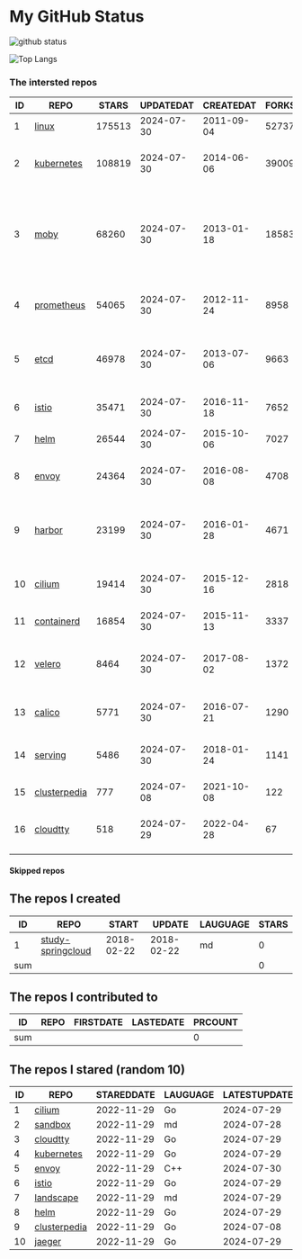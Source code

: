 # My GitHub Status

<img src="https://github-readme-stats-1.yihong0618.vercel.app/api?username=daoqingniu&show_icons=true&&&hide_title=true&count_private=true" alt="github status" />

![Top Langs](https://github-readme-stats-1.yihong0618.vercel.app/api/top-langs/?username=daoqingniu&layout=compact)

<!--START_SECTION:github_repos-->
### The intersted repos
| ID |                              REPO                               | STARS  | UPDATEDAT  | CREATEDAT  | FORKSCOUNT |                                                DESCRIPTIONS                                                |
|----|-----------------------------------------------------------------|--------|------------|------------|------------|------------------------------------------------------------------------------------------------------------|
|  1 | [linux](https://github.com/torvalds/linux)                      | 175513 | 2024-07-30 | 2011-09-04 |      52737 | Linux kernel source tree                                                                                   |
|  2 | [kubernetes](https://github.com/kubernetes/kubernetes)          | 108819 | 2024-07-30 | 2014-06-06 |      39009 | Production-Grade Container Scheduling and Management                                                       |
|  3 | [moby](https://github.com/moby/moby)                            |  68260 | 2024-07-30 | 2013-01-18 |      18583 | The Moby Project - a collaborative project for the container ecosystem to assemble container-based systems |
|  4 | [prometheus](https://github.com/prometheus/prometheus)          |  54065 | 2024-07-30 | 2012-11-24 |       8958 | The Prometheus monitoring system and time series database.                                                 |
|  5 | [etcd](https://github.com/etcd-io/etcd)                         |  46978 | 2024-07-30 | 2013-07-06 |       9663 | Distributed reliable key-value store for the most critical data of a distributed system                    |
|  6 | [istio](https://github.com/istio/istio)                         |  35471 | 2024-07-30 | 2016-11-18 |       7652 | Connect, secure, control, and observe services.                                                            |
|  7 | [helm](https://github.com/helm/helm)                            |  26544 | 2024-07-30 | 2015-10-06 |       7027 | The Kubernetes Package Manager                                                                             |
|  8 | [envoy](https://github.com/envoyproxy/envoy)                    |  24364 | 2024-07-30 | 2016-08-08 |       4708 | Cloud-native high-performance edge/middle/service proxy                                                    |
|  9 | [harbor](https://github.com/goharbor/harbor)                    |  23199 | 2024-07-30 | 2016-01-28 |       4671 | An open source trusted cloud native registry project that stores, signs, and scans content.                |
| 10 | [cilium](https://github.com/cilium/cilium)                      |  19414 | 2024-07-30 | 2015-12-16 |       2818 | eBPF-based Networking, Security, and Observability                                                         |
| 11 | [containerd](https://github.com/containerd/containerd)          |  16854 | 2024-07-30 | 2015-11-13 |       3337 | An open and reliable container runtime                                                                     |
| 12 | [velero](https://github.com/vmware-tanzu/velero)                |   8464 | 2024-07-30 | 2017-08-02 |       1372 | Backup and migrate Kubernetes applications and their persistent volumes                                    |
| 13 | [calico](https://github.com/projectcalico/calico)               |   5771 | 2024-07-30 | 2016-07-21 |       1290 | Cloud native networking and network security                                                               |
| 14 | [serving](https://github.com/knative/serving)                   |   5486 | 2024-07-30 | 2018-01-24 |       1141 | Kubernetes-based, scale-to-zero, request-driven compute                                                    |
| 15 | [clusterpedia](https://github.com/clusterpedia-io/clusterpedia) |    777 | 2024-07-08 | 2021-10-08 |        122 | The Encyclopedia of Kubernetes clusters                                                                    |
| 16 | [cloudtty](https://github.com/cloudtty/cloudtty)                |    518 | 2024-07-29 | 2022-04-28 |         67 | A Friendly Kubernetes CloudShell (Web Terminal) !                                                          |



#### Skipped repos
<!--END_SECTION:github_repos-->

<!--START_SECTION:my_github-->
## The repos I created
| ID  |                                 REPO                                 |   START    |   UPDATE   | LAUGUAGE | STARS |
|-----|----------------------------------------------------------------------|------------|------------|----------|-------|
|   1 | [study-springcloud](https://github.com/daoqingniu/study-springcloud) | 2018-02-22 | 2018-02-22 | md       |     0 |
| sum |                                                                      |            |            |          |     0 |

## The repos I contributed to
| ID  | REPO | FIRSTDATE | LASTEDATE | PRCOUNT |
|-----|------|-----------|-----------|---------|
| sum |      |           |           |       0 |

## The repos I stared (random 10)
| ID |                              REPO                               | STAREDDATE | LAUGUAGE | LATESTUPDATE |
|----|-----------------------------------------------------------------|------------|----------|--------------|
|  1 | [cilium](https://github.com/cilium/cilium)                      | 2022-11-29 | Go       | 2024-07-29   |
|  2 | [sandbox](https://github.com/cncf/sandbox)                      | 2022-11-29 | md       | 2024-07-28   |
|  3 | [cloudtty](https://github.com/cloudtty/cloudtty)                | 2022-11-29 | Go       | 2024-07-29   |
|  4 | [kubernetes](https://github.com/kubernetes/kubernetes)          | 2022-11-29 | Go       | 2024-07-29   |
|  5 | [envoy](https://github.com/envoyproxy/envoy)                    | 2022-11-29 | C++      | 2024-07-30   |
|  6 | [istio](https://github.com/istio/istio)                         | 2022-11-29 | Go       | 2024-07-29   |
|  7 | [landscape](https://github.com/cncf/landscape)                  | 2022-11-29 | md       | 2024-07-29   |
|  8 | [helm](https://github.com/helm/helm)                            | 2022-11-29 | Go       | 2024-07-29   |
|  9 | [clusterpedia](https://github.com/clusterpedia-io/clusterpedia) | 2022-11-29 | Go       | 2024-07-08   |
| 10 | [jaeger](https://github.com/jaegertracing/jaeger)               | 2022-11-29 | Go       | 2024-07-29   |

<!--END_SECTION:my_github-->
